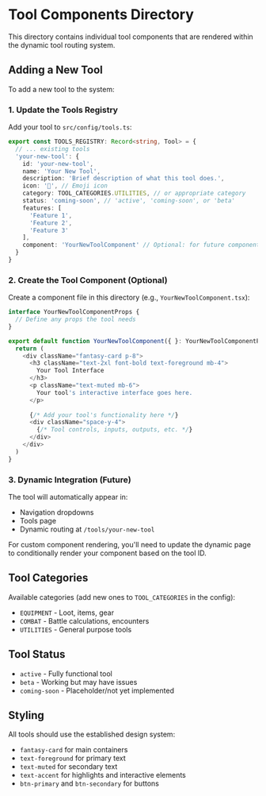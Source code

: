 # Tool Components Directory

This directory contains individual tool components that are rendered within the dynamic tool routing system.

## Adding a New Tool

To add a new tool to the system:

### 1. Update the Tools Registry

Add your tool to `src/config/tools.ts`:

```typescript
export const TOOLS_REGISTRY: Record<string, Tool> = {
  // ... existing tools
  'your-new-tool': {
    id: 'your-new-tool',
    name: 'Your New Tool',
    description: 'Brief description of what this tool does.',
    icon: '🎯', // Emoji icon
    category: TOOL_CATEGORIES.UTILITIES, // or appropriate category
    status: 'coming-soon', // 'active', 'coming-soon', or 'beta'
    features: [
      'Feature 1',
      'Feature 2',
      'Feature 3'
    ],
    component: 'YourNewToolComponent' // Optional: for future component mapping
  }
}
```

### 2. Create the Tool Component (Optional)

Create a component file in this directory (e.g., `YourNewToolComponent.tsx`):

```typescript
interface YourNewToolComponentProps {
  // Define any props the tool needs
}

export default function YourNewToolComponent({ }: YourNewToolComponentProps) {
  return (
    <div className="fantasy-card p-8">
      <h3 className="text-2xl font-bold text-foreground mb-4">
        Your Tool Interface
      </h3>
      <p className="text-muted mb-6">
        Your tool's interactive interface goes here.
      </p>
      
      {/* Add your tool's functionality here */}
      <div className="space-y-4">
        {/* Tool controls, inputs, outputs, etc. */}
      </div>
    </div>
  )
}
```

### 3. Dynamic Integration (Future)

The tool will automatically appear in:
- Navigation dropdowns
- Tools page
- Dynamic routing at `/tools/your-new-tool`

For custom component rendering, you'll need to update the dynamic page to conditionally render your component based on the tool ID.

## Tool Categories

Available categories (add new ones to `TOOL_CATEGORIES` in the config):
- `EQUIPMENT` - Loot, items, gear
- `COMBAT` - Battle calculations, encounters
- `UTILITIES` - General purpose tools

## Tool Status

- `active` - Fully functional tool
- `beta` - Working but may have issues
- `coming-soon` - Placeholder/not yet implemented

## Styling

All tools should use the established design system:
- `fantasy-card` for main containers
- `text-foreground` for primary text
- `text-muted` for secondary text
- `text-accent` for highlights and interactive elements
- `btn-primary` and `btn-secondary` for buttons 